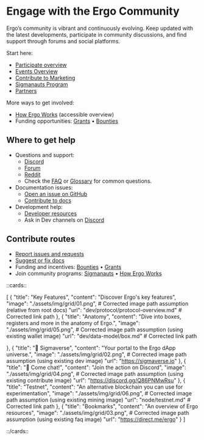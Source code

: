 # Engage with the Ergo Community

Ergo’s community is vibrant and continuously evolving. Keep updated with the latest developments, participate in community discussions, and find support through forums and social platforms.

Start here:

- [Participate overview](contribute.md)
- [Events Overview](events-overview.md)
- [Contribute to Marketing](marketing.md)
- [Sigmanauts Program](sigmanauts.md)
- [Partners](partners.md)

More ways to get involved:
- [How Ergo Works](how-ergo-works.md) (accessible overview)
- Funding opportunities: [Grants](grants.md) • [Bounties](bounties.md)

## Where to get help

- Questions and support:
  - [Discord](https://discord.gg/Q86PNMwRsu)
  - [Forum](https://www.ergoforum.org)
  - [Reddit](https://www.reddit.com/r/ergonauts)
  - Check the [FAQ](faq.md) or [Glossary](glossary.md) for common questions.
- Documentation issues:
  - [Open an issue on GitHub](https://github.com/ergoplatform/ergodocs/issues)
  - [Contribute to docs](contribute/docs.md)
- Development help:
  - [Developer resources](dev/start.md)
  - Ask in Dev channels on [Discord](https://discord.gg/Q86PNMwRsu)

## Contribute routes

- [Report issues and requests](https://github.com/ergoplatform/ergodocs/issues)
- [Suggest or fix docs](contribute/docs.md)
- Funding and incentives: [Bounties](contribute/bounties.md) • [Grants](contribute/grants.md)
- Join community programs: [Sigmanauts](contribute/sigmanauts.md) • [How Ergo Works](contribute/how-ergo-works.md)

::cards::

[
  {
    "title": "Key Features",
    "content": "Discover Ergo's key features",
    "image": "./assets/img/grid/01.png", # Corrected image path assumption (relative from root docs)
    "url": "dev/protocol/protocol-overview.md" # Corrected link path
  },
  {
    "title": "Anatomy",
    "content": "Dive into boxes, registers and more in the anatomy of Ergo.",
    "image": "./assets/img/grid/05.png", # Corrected image path assumption (using existing wallet image)
    "url": "dev/data-model/box.md" # Corrected link path

  },
  {
    "title": "🔗 Sigmaverse",
    "content": "Your portal to the Ergo dApp universe.",
    "image": "./assets/img/grid/02.png", # Corrected image path assumption (using existing dev image)
    "url": "https://sigmaverse.io"
  },
  {
    "title": "🔗 Come chat!",
    "content": "Join the action on Discord",
    "image": "./assets/img/grid/04.png", # Corrected image path assumption (using existing contribute image)
    "url": "https://discord.gg/Q86PNMwRsu"
  },
  {
    "title": "Testnet",
    "content": "An alternative blockchain you can use for experimentation",
    "image": "./assets/img/grid/06.png", # Corrected image path assumption (using existing mining image)
    "url": "node/testnet.md" # Corrected link path
  },
  {
    "title": "Bookmarks",
    "content": "An overview of Ergo resources",
    "image": "./assets/img/grid/03.png", # Corrected image path assumption (using existing faq image)
    "url": "https://direct.me/ergo"
  }
]

::/cards::
